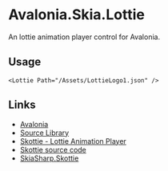 # Avalonia.Skia.Lottie

An lottie animation player control for Avalonia.

## Usage

```xaml
<Lottie Path="/Assets/LottieLogo1.json" />
```

## Links

- [Avalonia](https://avaloniaui.net/)
- [Source Library](https://github.com/wieslawsoltes/Avalonia.Skia.Lottie)
- [Skottie - Lottie Animation Player](https://skia.org/docs/user/modules/skottie/)
- [Skottie source code](https://skia.org/docs/user/modules/skottie/)
- [SkiaSharp.Skottie](https://www.nuget.org/packages/SkiaSharp.Skottie)
